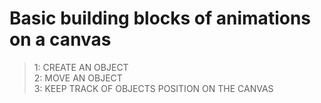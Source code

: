 # Basic building blocks of animations on a canvas
> 1: CREATE AN OBJECT <br />
> 2: MOVE AN OBJECT <br />
> 3: KEEP TRACK OF OBJECTS POSITION ON THE CANVAS

